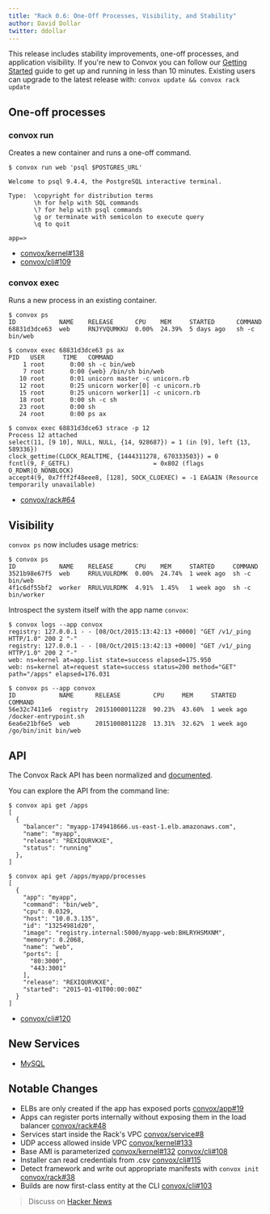 ```yaml
---
title: "Rack 0.6: One-Off Processes, Visibility, and Stability"
author: David Dollar
twitter: ddollar
---
```


This release includes stability improvements, one-off processes, and application visibility. If you're new to Convox you can follow our [Getting Started](https://convox.com/docs/getting-started/) guide to get up and running in less than 10 minutes. Existing users can upgrade to the latest release with: `convox update && convox rack update`

<!--more-->

## One-off processes

### convox run

Creates a new container and runs a one-off command.

```
$ convox run web 'psql $POSTGRES_URL'

Welcome to psql 9.4.4, the PostgreSQL interactive terminal.
 
Type:  \copyright for distribution terms
       \h for help with SQL commands
       \? for help with psql commands
       \g or terminate with semicolon to execute query
       \q to quit
 
app=>
```

* [convox/kernel#138](https://github.com/convox/kernel/pull/138)
* [convox/cli#109](https://github.com/convox-archive/cli/pull/109)

### convox exec

Runs a new process in an existing container.

```
$ convox ps
ID            NAME    RELEASE      CPU    MEM     STARTED      COMMAND
68831d3dce63  web     RNJYVQUMKKU  0.00%  24.39%  5 days ago   sh -c bin/web

$ convox exec 68831d3dce63 ps ax
PID   USER     TIME   COMMAND
    1 root       0:00 sh -c bin/web
    7 root       0:00 {web} /bin/sh bin/web
   10 root       0:01 unicorn master -c unicorn.rb
   12 root       0:25 unicorn worker[0] -c unicorn.rb
   15 root       0:25 unicorn worker[1] -c unicorn.rb
   18 root       0:00 sh -c sh
   23 root       0:00 sh
   24 root       0:00 ps ax
   
$ convox exec 68831d3dce63 strace -p 12
Process 12 attached
select(11, [9 10], NULL, NULL, {14, 928687}) = 1 (in [9], left {13, 589336})
clock_gettime(CLOCK_REALTIME, {1444311278, 670333503}) = 0
fcntl(9, F_GETFL)                       = 0x802 (flags O_RDWR|O_NONBLOCK)
accept4(9, 0x7fff2f48eee8, [128], SOCK_CLOEXEC) = -1 EAGAIN (Resource temporarily unavailable)
```

* [convox/rack#64](https://github.com/convox/rack/pull/64)

## Visibility

`convox ps` now includes usage metrics:

```
$ convox ps
ID            NAME    RELEASE      CPU    MEM     STARTED     COMMAND
3521b98e67f5  web     RRULVULRDMK  0.00%  24.74%  1 week ago  sh -c bin/web
4f1c6df55bf2  worker  RRULVULRDMK  4.91%  1.45%   1 week ago  sh -c bin/worker
```

Introspect the system itself with the app name `convox`:

```
$ convox logs --app convox
registry: 127.0.0.1 - - [08/Oct/2015:13:42:13 +0000] "GET /v1/_ping HTTP/1.0" 200 2 "-"
registry: 127.0.0.1 - - [08/Oct/2015:13:42:13 +0000] "GET /v1/_ping HTTP/1.0" 200 2 "-"
web: ns=kernel at=app.list state=success elapsed=175.950
web: ns=kernel at=request state=success status=200 method="GET" path="/apps" elapsed=176.031

$ convox ps --app convox
ID            NAME      RELEASE         CPU     MEM     STARTED     COMMAND
56e32c7411e6  registry  20151008011228  90.23%  43.60%  1 week ago  /docker-entrypoint.sh
6ea6e21bf6e5  web       20151008011228  13.31%  32.62%  1 week ago  /go/bin/init bin/web
```

## API

The Convox Rack API has been normalized and [documented](/api/).

You can explore the API from the command line:

```
$ convox api get /apps
[
  {
    "balancer": "myapp-1749418666.us-east-1.elb.amazonaws.com",
    "name": "myapp",
    "release": "REXIQURVKXE",
    "status": "running"
  },
]

$ convox api get /apps/myapp/processes
[
  {
    "app": "myapp",
    "command": "bin/web",
    "cpu": 0.0329,
    "host": "10.0.3.135",
    "id": "13254981d20",
    "image": "registry.internal:5000/myapp-web:BHLRYHSMXNM",
    "memory": 0.2068,
    "name": "web",
    "ports": [
      "80:3000",
      "443:3001"
    ],
    "release": "REXIQURVKXE",
    "started": "2015-01-01T00:00:00Z"
  }
]

```

* [convox/cli#120](https://github.com/convox-archive/cli/pull/120)

## New Services

* [MySQL](https://github.com/convox/rack/pull/40)

## Notable Changes

* ELBs are only created if the app has exposed ports [convox/app#19](https://github.com/convox/app/pull/19)
* Apps can register ports internally without exposing them in the load balancer [convox/rack#48](https://github.com/convox/rack/pull/48)
* Services start inside the Rack's VPC [convox/service#8](https://github.com/convox/service/pull/8)
* UDP access allowed inside VPC [convox/kernel#133](https://github.com/convox/kernel/pull/133)
* Base AMI is parameterized [convox/kernel#132](https://github.com/convox/kernel/pull/132) [convox/cli#108](https://github.com/convox-archive/cli/pull/108)
* Installer can read credentials from .csv [convox/cli#115](https://github.com/convox-archive/cli/pull/115)
* Detect framework and write out appropriate manifests with `convox init` [convox/rack#38](https://github.com/convox/rack/pull/38)
* Builds are now first-class entity at the CLI [convox/cli#103](https://github.com/convox-archive/cli/pull/103)

<p></p>

> Discuss on [Hacker News](https://news.ycombinator.com/item?id=10354810)
